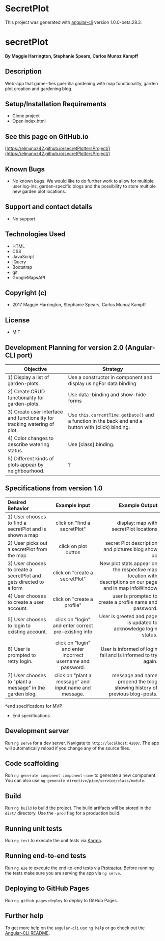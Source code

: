 # SecretPlot

This project was generated with [angular-cli](https://github.com/angular/angular-cli) version 1.0.0-beta.28.3.

# secretPlot

#### By Maggie Harrington, Stephanie Spears, Carlos Munoz Kampff

## Description

Web-app that game-ifies guerrilla gardening with map functionality, garden plot creation and gardening blog.

## Setup/Installation Requirements
* Clone project
* Open index.html

## See this page on GitHub.io
[https://elmunoz42.github.io/secretPlottersProject/](https://elmunoz42.github.io/secretPlottersProject/)


## Known Bugs
* No known bugs. We would like to do further work to allow for multiple user log-ins, garden-specific blogs and the possibility to store multiple new garden plot locations.

## Support and contact details
* No support

## Technologies Used
* HTML
* CSS
* JavaScript
* jQuery
* Bootstrap
* git
* GoogleMapsAPI

## Copyright (c)
* 2017 Maggie Harrington, Stephanie Spears, Carlos Munoz Kampff

## License
* MIT

## Development Planning for version 2.0 (Angular-CLI port)
|Objective | Strategy |
|----------|----------|
|1) Display a list of garden-plots. | Use a constructor in component and display us ngFor data binding|
|2) Create CRUD functionality for garden-plots. | Use data-binding and show-hide forms |
|3) Create user interface and functionality for tracking watering of plot. | Use `this.currentTime.getDate()` and a function in the back end and a button with (click) binding.|
|4) Color changes to describe watering status. | Use [class] binding. |
|5) Different kinds of plots appear by neighbourhood. | ? |


## Specifications from version 1.0
|Desired Behavior | Example Input | Example Output |
|:----------------|:-------------:|---------------:|
|1) User chooses to find a secretPlot and is shown a map| click on "find a secretPlot" | display: map with secretPlot locations|
|2) User picks out a secretPlot from the map| click on plot button | secret Plot description and pictures blog show up |
|3) User chooses to create a secretPlot and gets directed to a form| click on "create a secretPlot" | New plot stats appear on the respective map location with descriptions on our page and in map infoWindow|
|4) User chooses to create a user account. | click on "create a profile" | user is prompted to create a profile name and password.|
|5) User chooses to login to existing account. | click on "login" and enter correct pre-existing info | User is greeted and page is updated to acknowledge login status.|
|6) User is prompted to retry login. | click on "login" and enter incorrect username and password. | User is informed of login fail and is informed to try again.|
|7) User chooses to "plant a message" in the garden blog. | click on "plant a message" and input name and message. | message and name prepend the blog showing history of previous blog-posts.|
*end specifications for MVP


* End specifications
## Development server
Run `ng serve` for a dev server. Navigate to `http://localhost:4200/`. The app will automatically reload if you change any of the source files.

## Code scaffolding

Run `ng generate component component-name` to generate a new component. You can also use `ng generate directive/pipe/service/class/module`.

## Build

Run `ng build` to build the project. The build artifacts will be stored in the `dist/` directory. Use the `-prod` flag for a production build.

## Running unit tests

Run `ng test` to execute the unit tests via [Karma](https://karma-runner.github.io).

## Running end-to-end tests

Run `ng e2e` to execute the end-to-end tests via [Protractor](http://www.protractortest.org/).
Before running the tests make sure you are serving the app via `ng serve`.

## Deploying to GitHub Pages

Run `ng github-pages:deploy` to deploy to GitHub Pages.

## Further help

To get more help on the `angular-cli` use `ng help` or go check out the [Angular-CLI README](https://github.com/angular/angular-cli/blob/master/README.md).
